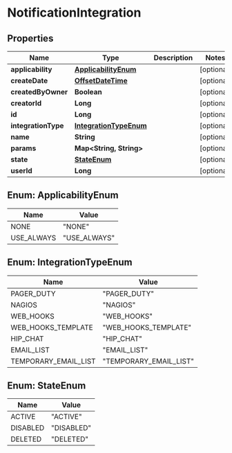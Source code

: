 # NotificationIntegration

## Properties
| Name                | Type                                            | Description | Notes      |
| ------------------- | ----------------------------------------------- | ----------- | ---------- |
| **applicability**   | [**ApplicabilityEnum**](#ApplicabilityEnum)     |             | [optional] |
| **createDate**      | [**OffsetDateTime**](OffsetDateTime.md)         |             | [optional] |
| **createdByOwner**  | **Boolean**                                     |             | [optional] |
| **creatorId**       | **Long**                                        |             | [optional] |
| **id**              | **Long**                                        |             | [optional] |
| **integrationType** | [**IntegrationTypeEnum**](#IntegrationTypeEnum) |             | [optional] |
| **name**            | **String**                                      |             | [optional] |
| **params**          | **Map&lt;String, String&gt;**                   |             | [optional] |
| **state**           | [**StateEnum**](#StateEnum)                     |             | [optional] |
| **userId**          | **Long**                                        |             | [optional] |

<a name="ApplicabilityEnum"></a>
## Enum: ApplicabilityEnum
| Name       | Value                  |
| ---------- | ---------------------- |
| NONE       | &quot;NONE&quot;       |
| USE_ALWAYS | &quot;USE_ALWAYS&quot; |

<a name="IntegrationTypeEnum"></a>
## Enum: IntegrationTypeEnum
| Name                 | Value                            |
| -------------------- | -------------------------------- |
| PAGER_DUTY           | &quot;PAGER_DUTY&quot;           |
| NAGIOS               | &quot;NAGIOS&quot;               |
| WEB_HOOKS            | &quot;WEB_HOOKS&quot;            |
| WEB_HOOKS_TEMPLATE   | &quot;WEB_HOOKS_TEMPLATE&quot;   |
| HIP_CHAT             | &quot;HIP_CHAT&quot;             |
| EMAIL_LIST           | &quot;EMAIL_LIST&quot;           |
| TEMPORARY_EMAIL_LIST | &quot;TEMPORARY_EMAIL_LIST&quot; |

<a name="StateEnum"></a>
## Enum: StateEnum
| Name     | Value                |
| -------- | -------------------- |
| ACTIVE   | &quot;ACTIVE&quot;   |
| DISABLED | &quot;DISABLED&quot; |
| DELETED  | &quot;DELETED&quot;  |
